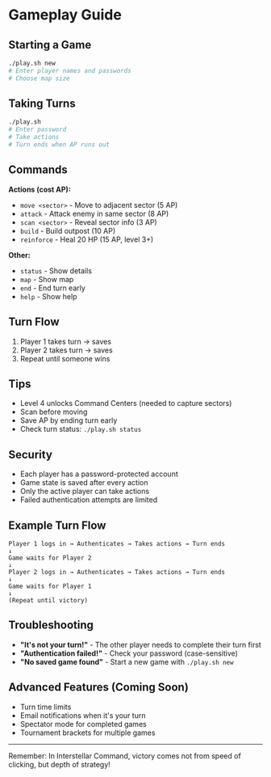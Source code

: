 # Gameplay Guide

## Starting a Game

```bash
./play.sh new
# Enter player names and passwords
# Choose map size
```

## Taking Turns

```bash
./play.sh
# Enter password
# Take actions
# Turn ends when AP runs out
```

## Commands

**Actions (cost AP):**
- `move <sector>` - Move to adjacent sector (5 AP)
- `attack` - Attack enemy in same sector (8 AP)
- `scan <sector>` - Reveal sector info (3 AP)
- `build` - Build outpost (10 AP)
- `reinforce` - Heal 20 HP (15 AP, level 3+)

**Other:**
- `status` - Show details
- `map` - Show map
- `end` - End turn early
- `help` - Show help

## Turn Flow

1. Player 1 takes turn → saves
2. Player 2 takes turn → saves
3. Repeat until someone wins

## Tips

- Level 4 unlocks Command Centers (needed to capture sectors)
- Scan before moving
- Save AP by ending turn early
- Check turn status: `./play.sh status`

## Security

- Each player has a password-protected account
- Game state is saved after every action
- Only the active player can take actions
- Failed authentication attempts are limited

## Example Turn Flow

```
Player 1 logs in → Authenticates → Takes actions → Turn ends
↓
Game waits for Player 2
↓
Player 2 logs in → Authenticates → Takes actions → Turn ends
↓
Game waits for Player 1
↓
(Repeat until victory)
```

## Troubleshooting

- **"It's not your turn!"** - The other player needs to complete their turn first
- **"Authentication failed!"** - Check your password (case-sensitive)
- **"No saved game found"** - Start a new game with `./play.sh new`

## Advanced Features (Coming Soon)

- Turn time limits
- Email notifications when it's your turn
- Spectator mode for completed games
- Tournament brackets for multiple games

---

Remember: In Interstellar Command, victory comes not from speed of clicking, but depth of strategy! 